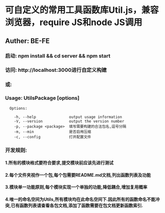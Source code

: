 # 可自定义的常用工具函数库Util.js，兼容浏览器，require JS和node JS调用

## Auther: BE-FE


### 启动: npm install && cd server && npm start
### 访问: http://localhost:3000进行自定义构建

### 或:
### Usage: UtilsPackage [options]
    
      Options:
    
        -h, --help               output usage information
        -V, --version            output the version number
        -p, --package <package>  填写需要构建的合法包名,逗号分隔
        -m, --min                是否启用压缩
        -c, --config             打开配置文件






### 开发规则:
#### 1.所有的模块格式要符合要求,提交模块前应该先进行测试
#### 2.每个文件夹视作一个包,每个包需要README.md文档,列出函数列表及功能
#### 3.模块单一功能原则,每个模块实现一个单独的功能,降低耦合,增加复用概率
#### 4.唯一的命名空间为Utils,所有模块均在此命名空间下.因此所有的函数命名不能冲突,已有函数列表请查看各包文档,添加了函数需要在包文档更新函数索引.